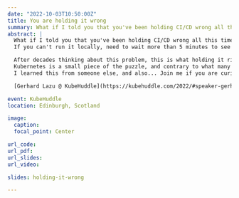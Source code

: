 ```yaml
---
date: "2022-10-03T10:50:00Z"
title: You are holding it wrong
summary: What if I told you that you've been holding CI/CD wrong all this time?
abstract: |
  What if I told you that you've been holding CI/CD wrong all this time?
  If you can't run it locally, need to wait more than 5 minutes to see if a change works, and get goose bumps when someone on your team mentions migrating CI/CD, you're holding it wrong.

  After decades thinking about this problem, this is what holding it right means to me.
  Kubernetes is a small piece of the puzzle, and contrary to what many think, it should not be used to solve all problems.
  I learned this from someone else, and also... Join me if you are curious to see where this goes.

  [Gerhard Lazu @ KubeHuddle](https://kubehuddle.com/2022/#speaker-gerhard-lazu)

event: KubeHuddle
location: Edinburgh, Scotland

image:
  caption:
  focal_point: Center

url_code:
url_pdf:
url_slides:
url_video:

slides: holding-it-wrong

---
```

